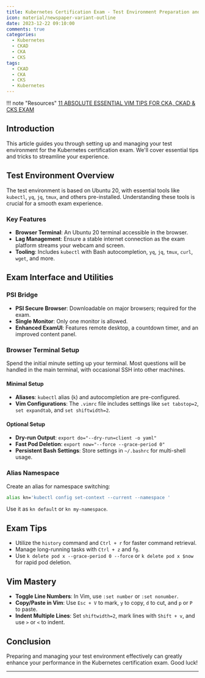 ```yaml
---
title: Kubernetes Certification Exam - Test Environment Preparation and Management
icon: material/newspaper-variant-outline
date: 2023-12-22 09:10:00
comments: true
categories:
  - Kubernetes
  - CKAD
  - CKA
  - CKS
tags:
  - CKAD
  - CKA
  - CKS 
  - Kubernetes
---
```


!!! note "Resources"
    [11 ABSOLUTE ESSENTIAL VIM TIPS FOR CKA, CKAD & CKS EXAM](https://youtu.be/TlyXfEpFvKI?si=mkCZDlIbOikCsUIA)

## Introduction

This article guides you through setting up and managing your test environment for the Kubernetes certification exam. We'll cover essential tips and tricks to streamline your experience.

## Test Environment Overview

The test environment is based on Ubuntu 20, with essential tools like `kubectl`, `yq`, `jq`, `tmux`, and others pre-installed. Understanding these tools is crucial for a smooth exam experience.

### Key Features

- **Browser Terminal**: An Ubuntu 20 terminal accessible in the browser.
- **Lag Management**: Ensure a stable internet connection as the exam platform streams your webcam and screen.
- **Tooling**: Includes `kubectl` with Bash autocompletion, `yq`, `jq`, `tmux`, `curl`, `wget`, and more.

## Exam Interface and Utilities

### PSI Bridge

- **PSI Secure Browser**: Downloadable on major browsers; required for the exam.
- **Single Monitor**: Only one monitor is allowed.
- **Enhanced ExamUI**: Features remote desktop, a countdown timer, and an improved content panel.

### Browser Terminal Setup

Spend the initial minute setting up your terminal. Most questions will be handled in the main terminal, with occasional SSH into other machines.

#### Minimal Setup

- **Aliases**: `kubectl` alias (`k`) and autocompletion are pre-configured.
- **Vim Configurations**: The `.vimrc` file includes settings like `set tabstop=2`, `set expandtab`, and `set shiftwidth=2`.

#### Optional Setup

- **Dry-run Output**: `export do="--dry-run=client -o yaml"`
- **Fast Pod Deletion**: `export now="--force --grace-period 0"`
- **Persistent Bash Settings**: Store settings in `~/.bashrc` for multi-shell usage.

### Alias Namespace

Create an alias for namespace switching:

```bash
alias kn='kubectl config set-context --current --namespace '
```

Use it as `kn default` or `kn my-namespace`.

## Exam Tips

- Utilize the `history` command and `Ctrl + r` for faster command retrieval.
- Manage long-running tasks with `Ctrl + z` and `fg`.
- Use `k delete pod x --grace-period 0 --force` or `k delete pod x $now` for rapid pod deletion.

## Vim Mastery

- **Toggle Line Numbers**: In Vim, use `:set number` or `:set nonumber`.
- **Copy/Paste in Vim**: Use `Esc + V` to mark, `y` to copy, `d` to cut, and `p` or `P` to paste.
- **Indent Multiple Lines**: Set `shiftwidth=2`, mark lines with `Shift + v`, and use `>` or `<` to indent.

## Conclusion

Preparing and managing your test environment effectively can greatly enhance your performance in the Kubernetes certification exam. Good luck!

---
